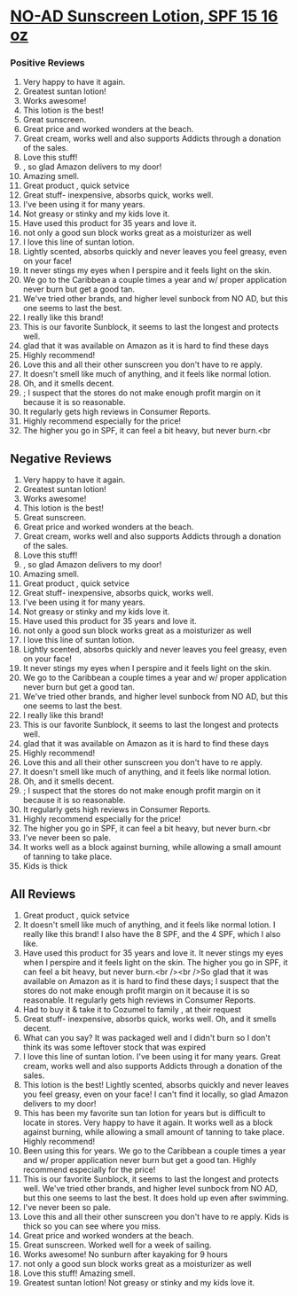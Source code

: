 # [NO-AD Sunscreen Lotion, SPF 15 16 oz](https://products.checkmycream.com/products/NO-AD-Sunscreen-Lotion-SPF-15-16-oz.html)

### Positive Reviews

<ol>
      <li>Very happy to have it again.</li>
      <li>Greatest suntan lotion!</li>
      <li>Works awesome!</li>
      <li>This lotion is the best!  </li>
      <li>Great sunscreen.</li>
      <li>Great price and worked wonders at the beach.</li>
      <li>Great cream, works well and also supports Addicts through a donation of the sales.</li>
      <li>Love this stuff!</li>
      <li>, so glad Amazon delivers to my door!</li>
      <li>Amazing smell.</li>
      <li>Great product , quick setvice</li>
      <li>Great stuff- inexpensive, absorbs quick, works well.</li>
      <li>I&#x27;ve been using it for many years.</li>
      <li>Not greasy or stinky and my kids love it.</li>
      <li>Have used this product for 35 years and love it.  </li>
      <li>not only a good sun block works great as a moisturizer as well</li>
      <li>I love this line of suntan lotion.</li>
      <li>Lightly scented, absorbs quickly and never leaves you feel greasy, even on your face!  </li>
      <li>It never stings my eyes when I perspire and it feels light on the skin.  </li>
      <li>We go to the Caribbean a couple times a year and w/ proper application never burn but get a good tan.</li>
      <li>We&#x27;ve tried other brands, and higher level sunbock from NO AD, but this one seems to last the best.  </li>
      <li>I really like this brand!</li>
      <li>This is our favorite Sunblock, it seems to last the longest and protects well.  </li>
      <li>glad that it was available on Amazon as it is hard to find these days</li>
      <li>Highly recommend!</li>
      <li>Love this and all their other sunscreen you don&#x27;t have to re apply.  </li>
      <li>It doesn&#x27;t smell like much of anything, and it feels like normal lotion.</li>
      <li>Oh, and it smells decent.</li>
      <li>; I suspect that the stores do not make enough profit margin on it because it is so reasonable.  </li>
      <li>It regularly gets high reviews in Consumer Reports.</li>
      <li>Highly recommend especially for the price!</li>
      <li>The higher you go in SPF, it can feel a bit heavy, but never burn.&lt;br</li>
</ol>


<h2>Negative Reviews</h2>
<ol>
<li> Very happy to have it again.</li>
<li> Greatest suntan lotion!</li>
<li> Works awesome!</li>
<li> This lotion is the best!  </li>
<li> Great sunscreen.</li>
<li> Great price and worked wonders at the beach.</li>
<li> Great cream, works well and also supports Addicts through a donation of the sales.</li>
<li> Love this stuff!</li>
<li> , so glad Amazon delivers to my door!</li>
<li> Amazing smell.</li>
<li> Great product , quick setvice</li>
<li> Great stuff- inexpensive, absorbs quick, works well.</li>
<li> I&#x27;ve been using it for many years.</li>
<li> Not greasy or stinky and my kids love it.</li>
<li> Have used this product for 35 years and love it.  </li>
<li> not only a good sun block works great as a moisturizer as well</li>
<li> I love this line of suntan lotion.</li>
<li> Lightly scented, absorbs quickly and never leaves you feel greasy, even on your face!  </li>
<li> It never stings my eyes when I perspire and it feels light on the skin.  </li>
<li> We go to the Caribbean a couple times a year and w/ proper application never burn but get a good tan.</li>
<li> We&#x27;ve tried other brands, and higher level sunbock from NO AD, but this one seems to last the best.  </li>
<li> I really like this brand!</li>
<li> This is our favorite Sunblock, it seems to last the longest and protects well.  </li>
<li> glad that it was available on Amazon as it is hard to find these days</li>
<li> Highly recommend!</li>
<li> Love this and all their other sunscreen you don&#x27;t have to re apply.  </li>
<li> It doesn&#x27;t smell like much of anything, and it feels like normal lotion.</li>
<li> Oh, and it smells decent.</li>
<li> ; I suspect that the stores do not make enough profit margin on it because it is so reasonable.  </li>
<li> It regularly gets high reviews in Consumer Reports.</li>
<li> Highly recommend especially for the price!</li>
<li> The higher you go in SPF, it can feel a bit heavy, but never burn.&lt;br</li>
<li> I&#x27;ve never been so pale.</li>
<li> It works well as a block against burning, while allowing a small amount of tanning to take place.</li>
<li> Kids is thick</li>
</ol>

<h2>All Reviews</h2>

<ol>
    <li> Great product , quick setvice</li>
    <li> It doesn&#x27;t smell like much of anything, and it feels like normal lotion. I really like this brand! I also have the 8 SPF, and the 4 SPF, which I also like.</li>
    <li> Have used this product for 35 years and love it.  It never stings my eyes when I perspire and it feels light on the skin.  The higher you go in SPF, it can feel a bit heavy, but never burn.&lt;br /&gt;&lt;br /&gt;So glad that it was available on Amazon as it is hard to find these days; I suspect that the stores do not make enough profit margin on it because it is so reasonable.  It regularly gets high reviews in Consumer Reports.</li>
    <li> Had to buy it &amp; take it to Cozumel to family , at their request</li>
    <li> Great stuff- inexpensive, absorbs quick, works well. Oh, and it smells decent.</li>
    <li> What can you say? It was packaged well and I didn&#x27;t burn so I don&#x27;t think its was some leftover stock that was expired</li>
    <li> I love this line of suntan lotion. I&#x27;ve been using it for many years. Great cream, works well and also supports Addicts through a donation of the sales.</li>
    <li> This lotion is the best!  Lightly scented, absorbs quickly and never leaves you feel greasy, even on your face!  I can&#x27;t find it locally, so glad Amazon delivers to my door!</li>
    <li> This has been my favorite sun tan lotion for years but is difficult to locate in stores. Very happy to have it again. It works well as a block against burning, while allowing a small amount of tanning to take place. Highly recommend!</li>
    <li> Been using this for years. We go to the Caribbean a couple times a year and w/ proper application never burn but get a good tan. Highly recommend especially for the price!</li>
    <li> This is our favorite Sunblock, it seems to last the longest and protects well.  We&#x27;ve tried other brands, and higher level sunbock from NO AD, but this one seems to last the best.  It does hold up even after swimming.</li>
    <li> I&#x27;ve never been so pale.</li>
    <li> Love this and all their other sunscreen you don&#x27;t have to re apply.  Kids is thick so you can see where you miss.</li>
    <li> Great price and worked wonders at the beach.</li>
    <li> Great sunscreen. Worked well for a week of sailing.</li>
    <li> Works awesome! No sunburn after kayaking for 9 hours</li>
    <li> not only a good sun block works great as a moisturizer as well</li>
    <li> Love this stuff! Amazing smell.</li>
    <li> Greatest suntan lotion! Not greasy or stinky and my kids love it.</li>
</ol>




